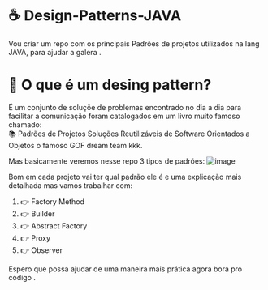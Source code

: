 # ☕ Design-Patterns-JAVA
Vou criar um repo com os principais Padrões de projetos utilizados na lang JAVA, para ajudar a galera .


# 📖 O que é um desing pattern? 

É um conjunto de soluçõe de problemas encontrado no dia a dia para facilitar a comunicação foram catalogados 
em um livro muito famoso chamado: <br>
  📚 Padrões de Projetos Soluções Reutilizáveis de Software Orientados a Objetos o famoso GOF dream team kkk. 

Mas basicamente veremos nesse repo 3 tipos de padrões: 
![image](https://user-images.githubusercontent.com/31409846/142742676-a6201fbe-673c-4a4c-883e-8449979b84c7.png)

Bom em cada projeto vai ter qual padrão ele é e uma explicação mais detalhada mas vamos trabalhar com:
  
   
  
<ol>
   <li>👉 Factory Method</li>
   <li>  👉 Builder</li>
   <li> 👉 Abstract Factory</li>
   <li> 👉 Proxy </li>
   <li> 👉 Observer </li>
</ol>

Espero que possa ajudar de uma maneira mais prática agora bora pro código .

 

